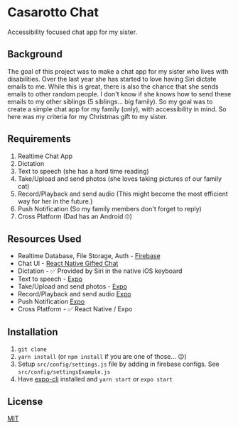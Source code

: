 # Casarotto Chat

Accessibility focused chat app for my sister.

## Background

The goal of this project was to make a chat app for my sister who lives with disabilities. Over the last year she has started to love having Siri dictate emails to me. While this is great, there is also the chance that she sends emails to other random people. I don't know if she knows how to send these emails to my other siblings (5 siblings... big family). So my goal was to create a simple chat app for my family (only), with accessibility in mind. So here was my criteria for my Christmas gift to my sister.

## Requirements

1. Realtime Chat App
2. Dictation
3. Text to speech (she has a hard time reading)
4. Take/Upload and send photos (she loves taking pictures of our family cat)
5. Record/Playback and send audio (This might become the most efficient way for her in the future.)
6. Push Notification (So my family members don't forget to reply)
7. Cross Platform (Dad has an Android 🙄)

## Resources Used

-   Realtime Database, File Storage, Auth - [Firebase](https://firebase.google.com/)
-   Chat UI - [React Native Gifted Chat](https://github.com/FaridSafi/react-native-gifted-chat)
-   Dictation - ✅ Provided by Siri in the native iOS keyboard
-   Text to speech - [Expo](https://docs.expo.io/versions/latest/sdk/speech)
-   Take/Upload and send photos - [Expo](https://docs.expo.io/versions/latest/sdk/imagepicker)
-   Record/Playback and send audio [Expo](https://docs.expo.io/versions/latest/sdk/audio)
-   Push Notification [Expo](https://docs.expo.io/versions/latest/guides/push-notifications)
-   Cross Platform - ✅ React Native / Expo

## Installation

1. `git clone`
2. `yarn install` (or `npm install` if you are one of those... 😉)
3. Setup `src/config/settings.js` file by adding in firebase configs. See `src/config/settingsExample.js`
4. Have [expo-cli](https://docs.expo.io/versions/latest/) installed and `yarn start` or `expo start`

## License

[MIT](https://choosealicense.com/licenses/mit/)
